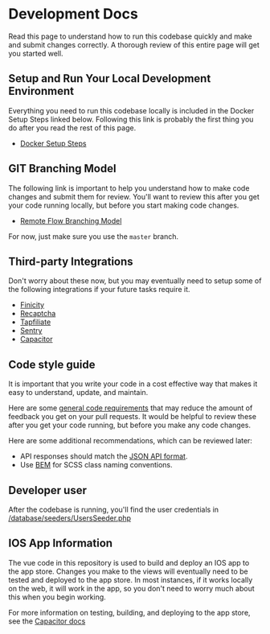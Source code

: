 # Development Docs

Read this page to understand how to run this codebase quickly and make and submit changes correctly. A thorough review of this entire page will get you started well.


## Setup and Run Your Local Development Environment

Everything you need to run this codebase locally is included in the Docker Setup Steps linked below. Following this link is probably the first thing you do after you read the rest of this page.

+ [Docker Setup Steps](../docker/README.md)


## GIT Branching Model

The following link is important to help you understand how to make code changes and submit them for review. You'll want to review this after you get your code running locally, but before you start making code changes.

+ [Remote Flow Branching Model](https://buink.biz/a-continuous-deployment-git-branching-model/)

For now, just make sure you use the `master` branch.


## Third-party Integrations

Don't worry about these now, but you may eventually need to setup some of the following integrations if your future tasks require it.

+ [Finicity](./FINICITY.md)
+ [Recaptcha](./RECAPTCHA.md)
+ [Tapfiliate](./TAPFILIATE.md)
+ [Sentry](./SENTRY.md)
+ [Capacitor](./CAPACITOR.md)


## Code style guide

It is important that you write your code in a cost effective way that makes it easy to understand, update, and maintain.

Here are some [general code requirements](https://github.com/bbuie/docs/wiki/Common-Code-Requirements) that may reduce the amount of feedback you get on your pull requests. It would be helpful to review these after you get your code running, but before you make any code changes.

Here are some additional recommendations, which can be reviewed later:

- API responses should match the [JSON API format](http://jsonapi.org/format/).
- Use [BEM](http://getbem.com/introduction/) for SCSS class naming conventions.


## Developer user

After the codebase is running, you'll find the user credentials in [/database/seeders/UsersSeeder.php](../database/seeders/UsersSeeder.php)


## IOS App Information

The vue code in this repository is used to build and deploy an IOS app to the app store. Changes you make to the views will eventually need to be tested and deployed to the app store. In most instances, if it works locally on the web, it will work in the app, so you don't need to worry much about this when you begin working.

For more information on testing, building, and deploying to the app store, see the [Capacitor docs](./CAPACITOR.md)
